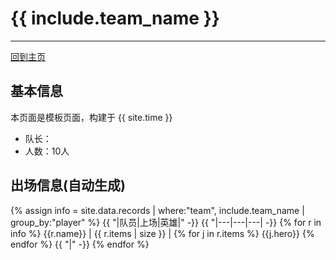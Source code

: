 # {{ include.team_name }}
---
[回到主页](README.md)

## 基本信息
本页面是模板页面，构建于 {{ site.time }}

- 队长：
- 人数：10人

## 出场信息(自动生成)

{% assign info = site.data.records | where:"team", include.team_name | group_by:"player" %}
{{ "|队员|上场|英雄|" -}}
{{ "|---|---|---| -}}
{% for r in info %}
  {{r.name}}  |  {{ r.items | size }} |  {% for j in r.items %}  {{j.hero}}  {% endfor %}  {{ "|" -}}
{% endfor %}
